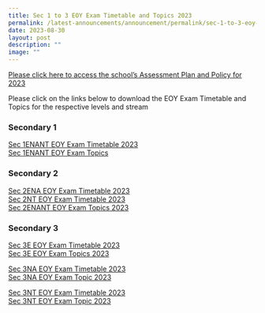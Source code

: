 ```yaml
---
title: Sec 1 to 3 EOY Exam Timetable and Topics 2023
permalink: /latest-announcements/announcement/permalink/sec-1-to-3-eoy-exam-timetable-and-topics-2023/
date: 2023-08-30
layout: post
description: ""
image: ""
---
```

[Please click here to access the school’s Assessment Plan and Policy for 2023](https://www.bartleysec.moe.edu.sg/our-holistic-curriculum/instructional-programmes/assessment-matters/)


Please click on the links below to download the EOY Exam Timetable and Topics for the respective levels and stream

### Secondary 1

[Sec 1ENANT EOY Exam Timetable 2023](/files/sec%201_eoy%20exam_2023_timetable%20updated%2028%20aug_for%20comms.pdf)
<br>[Sec 1ENANT EOY Exam Topics](/files/1enant%20eoy%20end-of-year%20exam%20topics%202023.pdf) <br>

### Secondary 2

[Sec 2ENA EOY Exam Timetable 2023](/files/sec%202e2na%20eoy%20exam_2023_timetable%20updated%2028%20aug_for%20comms.pdf) <br>
[Sec 2NT EOY Exam Timetable 2023](/files/sec%202nt%20eoy%20exam_2023_timetable%20updated%2018%20sept_for%20comms.pdf)
 <br>
[Sec 2ENANT EOY Exam Topics 2023](/files/2enant%20eoy%20end-of-year%20exam%20topics%202023.pdf) <br>

### Secondary 3

[Sec  3E EOY Exam Timetable 2023](/files/sec%203e%20eoy%20exam_2023_timetable%20updated%2028%20aug_for%20comms.pdf)<br>
[Sec 3E EOY Exam Topics 2023](/files/3e%20eoy%20end-of-year%20exam%20topics%202023.pdf) <br>

[Sec 3NA EOY Exam Timetable 2023](/files/sec%203na%20eoy%20exam_2023_timetable%20updated%209%20sept_for%20comms.pdf)<br>
[Sec 3NA EOY Exam Topic 2023](/files/3na%20eoy%20end-of-year%20exam%20topics%202023.pdf) <br>

[Sec 3NT EOY Exam Timetable 2023](/files/sec%203nt%20eoy%20exam_2023_timetable%209%20sept_updated_for%20comms.pdf)<br>
[Sec 3NT EOY Exam Topic 2023](/files/3nt%20eoy%20end-of-year%20exam%20topics%202023.pdf)